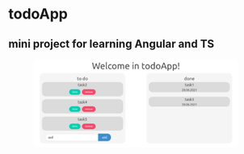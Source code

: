 # todoApp

## mini project for learning Angular and TS

<img src="photo.png" style="width: 80%; display:block; margin: auto;">